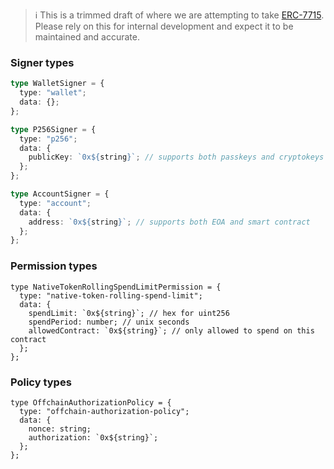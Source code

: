 > :information_source: This is a trimmed draft of where we are attempting to take [ERC-7715](https://eip.tools/eip/7715). Please rely on this for internal development and expect it to be maintained and accurate.

### Signer types

```typescript
type WalletSigner = {
  type: "wallet";
  data: {};
};

type P256Signer = {
  type: "p256";
  data: {
    publicKey: `0x${string}`; // supports both passkeys and cryptokeys
  };
};

type AccountSigner = {
  type: "account";
  data: {
    address: `0x${string}`; // supports both EOA and smart contract
  };
};
```

### Permission types

```tsx
type NativeTokenRollingSpendLimitPermission = {
  type: "native-token-rolling-spend-limit";
  data: {
    spendLimit: `0x${string}`; // hex for uint256
    spendPeriod: number; // unix seconds
    allowedContract: `0x${string}`; // only allowed to spend on this contract
  };
};
```

### Policy types

```tsx
type OffchainAuthorizationPolicy = {
  type: "offchain-authorization-policy";
  data: {
    nonce: string;
    authorization: `0x${string}`;
  };
};
```
